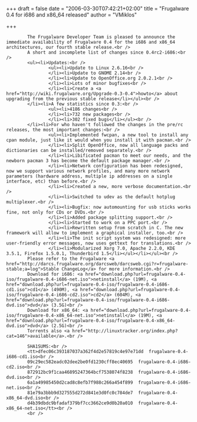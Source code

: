 
+++
draft = false
date = "2006-03-30T07:42:21+02:00"
title = "Frugalware 0.4 for i686 and x86_64 released"
author = "VMiklos"

+++

            The Frugalware Developer Team is pleased to announce the immediate availability of Frugalware 0.4 for the i686 and x86_64 architectures, our fourth stable release.<br />
            A short and incomplete list of changes since 0.4rc2-i686:<br />
            <ul><li>Updates:<br />
                    <ul><li>Update to Linux 2.6.16<br />
                    </li><li>Update to GNOME 2.14<br />
                    </li><li>Update to OpenOffice.org 2.0.2.1<br />
                    </li><li>Lots of minor bugfixes<br />
                    </li><li>Create a <a href="http://wiki.frugalware.org/Upgrade-0.3-0.4">howto</a> about upgrading from the previous stable release</li></ul><br />
            </li><li>A few statistics since 0.3:<br />
                    <ul><li>4186 changes<br />
                    </li><li>732 new packages<br />
                    </li><li>302 fixed bugs</li></ul><br />
            </li><li>For who haven't followed the changes in the pre/rc releases, the most important changes:<br />
                    <ul><li>Implemented fwcpan, a new tool to install any cpan module, just like it would when you install it with pacman.<br />
                    </li><li>Split OpenOffice, now all language packs and dictionaries can be installed/removed separately.<br />
                    </li><li>Libificated pacman to meet our needs, and the newborn pacman 3 has become the default package manager.<br />
                    </li><li>Network configuration has been redesigned, now we support various network profiles, and many more network parameters (hardware address, multiple ip addresses on a single interface, etc) than before.<br />
                    </li><li>Created a new, more verbose documentation.<br />
                    </li><li>Switched to udev as the default hotplug multiplexer.<br />
                    </li><li>Bugfix: now automounting for usb sticks works fine, not only for CDs or DVDs.<br />
                    </li><li>Added package splitting support.<br />
                    </li><li>Started to work on a PPC port.<br />
                    </li><li>Rewritten setup from scratch in C. The new framework will allow to implement a graphical installer, too.<br />
                    </li><li>The init script system was redesigned: more user-friendly error messages, now uses gettext for translations.<br />
                    </li><li>Modularized Xorg 7.0, Apache 2.2.0, KDE 3.5.1, Firefox 1.5.0.1, Thunderbird 1.5</li></ul></li></ul><br />
            Please refer to the Frugalware <a href="http://darcs.frugalware.org/darcsweb/darcsweb.cgi?r=frugalware-stable;a=log">Stable ChangeLog</a> for more information.<br />
            Download for i686: <a href="download.php?url=frugalware-0.4-iso/frugalware-0.4-i686-net.iso">netinstall</a> (19M), <a href="download.php?url=frugalware-0.4-iso/frugalware-0.4-i686-cd1.iso">cd1</a> (490M), <a href="download.php?url=frugalware-0.4-iso/frugalware-0.4-i686-cd2.iso">cd2</a> (604M), <a href="download.php?url=frugalware-0.4-iso/frugalware-0.4-i686-dvd.iso">dvd</a> (3.5G)<br />
            Download for x86_64: <a href="download.php?url=frugalware-0.4-iso/frugalware-0.4-x86_64-net.iso">netinstall</a> (19M), <a href="download.php?url=frugalware-0.4-iso/frugalware-0.4-x86_64-dvd.iso">dvd</a> (2.5G)<br />
            Torrents also <a href="http://linuxtracker.org/index.php?cat=146">available</a>.<br />

            SHA1SUMS:<br />
            <tt>dfec06c393187037a362f4d2e57819c4e97e71dd  frugalware-0.4-i686-cd1.iso<br />
            09c29ec582eadc02dee2be0fd1230cff8ec40695  frugalware-0.4-i686-cd2.iso<br />
            872912bc9f1caa46895247364bcf7538074f8238  frugalware-0.4-i686-dvd.iso<br />
            6a1a49985450d2cad8c8efb7f988c266a454f899  frugalware-0.4-i686-net.iso<br />
            81e79a3bbb9d327555d272d841e3d0fc0c784de7  frugalware-0.4-x86_64-dvd.iso<br />
            d4b39dbdc9bfadaf379bf7cc3662ce9d0b20a010  frugalware-0.4-x86_64-net.iso</tt><br />
            <br />
            
        